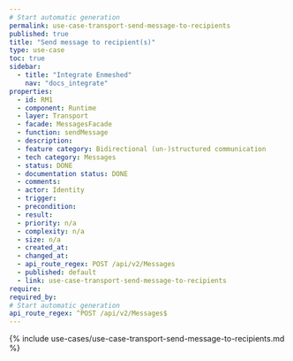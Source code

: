 ```yaml
---
# Start automatic generation
permalink: use-case-transport-send-message-to-recipients
published: true
title: "Send message to recipient(s)"
type: use-case
toc: true
sidebar:
  - title: "Integrate Enmeshed"
    nav: "docs_integrate"
properties:
  - id: RM1
  - component: Runtime
  - layer: Transport
  - facade: MessagesFacade
  - function: sendMessage
  - description:
  - feature category: Bidirectional (un-)structured communication
  - tech category: Messages
  - status: DONE
  - documentation status: DONE
  - comments:
  - actor: Identity
  - trigger:
  - precondition:
  - result:
  - priority: n/a
  - complexity: n/a
  - size: n/a
  - created_at:
  - changed_at:
  - api_route_regex: POST /api/v2/Messages
  - published: default
  - link: use-case-transport-send-message-to-recipients
require:
required_by:
# Start automatic generation
api_route_regex: ^POST /api/v2/Messages$
---
```


{% include use-cases/use-case-transport-send-message-to-recipients.md %}

